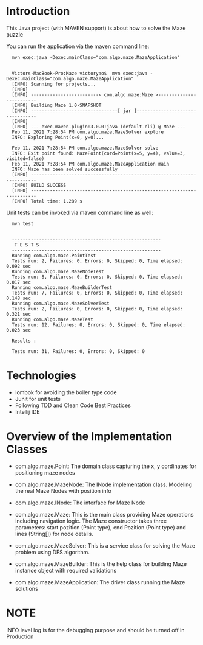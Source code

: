 # Introduction

This Java project (with MAVEN support) is about how to solve the Maze puzzle

You can run the application via the maven command line:
``````
  mvn exec:java -Dexec.mainClass="com.algo.maze.MazeApplication"


  Victors-MacBook-Pro:Maze victoryao$  mvn exec:java -Dexec.mainClass="com.algo.maze.MazeApplication"
  [INFO] Scanning for projects...
  [INFO] 
  [INFO] -------------------------< com.algo.maze:Maze >-------------------------
  [INFO] Building Maze 1.0-SNAPSHOT
  [INFO] --------------------------------[ jar ]---------------------------------
  [INFO] 
  [INFO] --- exec-maven-plugin:3.0.0:java (default-cli) @ Maze ---
  Feb 11, 2021 7:28:54 PM com.algo.maze.MazeSolver explore
  INFO: Exploring Point(x=0, y=0)...
  
  Feb 11, 2021 7:28:54 PM com.algo.maze.MazeSolver solve
  INFO: Exit point found: MazePoint(cord=Point(x=5, y=4), value=3, visited=false)
  Feb 11, 2021 7:28:54 PM com.algo.maze.MazeApplication main
  INFO: Maze has been solved successfully
  [INFO] ------------------------------------------------------------------------
  [INFO] BUILD SUCCESS
  [INFO] ------------------------------------------------------------------------
  [INFO] Total time: 1.289 s

````````
Unit tests can be invoked via maven command line as well:


``````
  mvn test


  -------------------------------------------------------
   T E S T S
  -------------------------------------------------------
  Running com.algo.maze.PointTest
  Tests run: 2, Failures: 0, Errors: 0, Skipped: 0, Time elapsed: 0.092 sec
  Running com.algo.maze.MazeNodeTest
  Tests run: 8, Failures: 0, Errors: 0, Skipped: 0, Time elapsed: 0.017 sec
  Running com.algo.maze.MazeBuilderTest
  Tests run: 7, Failures: 0, Errors: 0, Skipped: 0, Time elapsed: 0.148 sec
  Running com.algo.maze.MazeSolverTest
  Tests run: 2, Failures: 0, Errors: 0, Skipped: 0, Time elapsed: 0.321 sec
  Running com.algo.maze.MazeTest
  Tests run: 12, Failures: 0, Errors: 0, Skipped: 0, Time elapsed: 0.023 sec
  
  Results :
  
  Tests run: 31, Failures: 0, Errors: 0, Skipped: 0

``````

# Technologies

- lombok for avoiding the boiler type code
- Junit for unit tests
- Following TDD and Clean Code Best Practices
- Intellij IDE

# Overview of the Implementation Classes

- com.algo.maze.Point: The domain class capturing the x, y cordinates for positioning maze nodes

- com.algo.maze.MazeNode: The INode implementation class. Modeling the real Maze Nodes with position info

- com.algo.maze.INode: The interface for Maze Node

- com.algo.maze.Maze: This is the main class providing Maze operations including navigation logic.
  The Maze constructor takes three parameters: start pozition (Point type), end Pozition (Point type) and lines (String[]) for node details.

- com.algo.maze.MazeSolver: This is a service class for solving the Maze problem using DFS algorithm.

- com.algo.maze.MazeBuilder: This is the help class for building Maze instance object with required validations

- com.algo.maze.MazeApplication: The driver class running the Maze solutions


# NOTE
INFO level log is for the debugging purpose and should be turned off in Production
